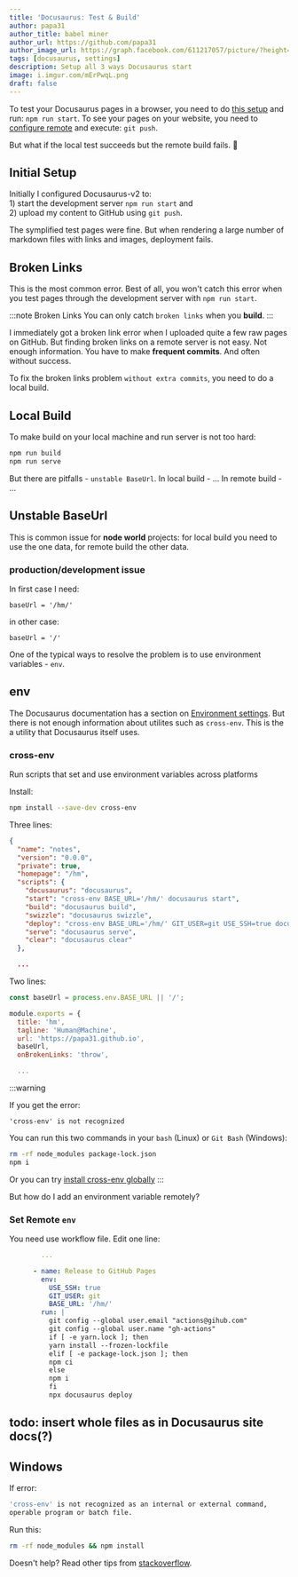 ```yaml
---
title: 'Docusaurus: Test & Build'
author: papa31
author_title: babel miner
author_url: https://github.com/papa31
author_image_url: https://graph.facebook.com/611217057/picture/?height=200&width=200
tags: [docusaurus, settings]
description: Setup all 3 ways Docusaurus start
image: i.imgur.com/mErPwqL.png
draft: false
---
```


To test your Docusaurus pages in a browser, you need to do [this setup](#) and run: `npm run start`.
To see your pages on your website, you need to [configure remote](#) and execute: `git push`.

But what if the local test succeeds but the remote build fails. 🤔
<!--truncate-->

## Initial Setup

Initially I configured Docusaurus-v2 to:  
    1) start the development server `npm run start` and  
    2) upload my content to GitHub using `git push`.

The symplified test pages were fine. But when rendering a large number of markdown files with links and images, deployment fails.

## Broken Links

This is the most common error. Best of all, you won't catch this error when you test pages through the development server with `npm run start`.

:::note Broken Links
You can only catch `broken links` when you **build**.
:::

I immediately got a broken link error when I uploaded quite a few raw pages on GitHub. But finding broken links on a remote server is not easy. Not enough information. You have to make **frequent commits**. And often without success.

To fix the broken links problem `without extra commits`, you need to do a local build.

## Local Build

To make build on your local machine and run server is not too hard:

```bash npm2yarn
npm run build
npm run serve
```

But there are pitfalls - `unstable BaseUrl`. In local build - ... In remote build - ...

## Unstable BaseUrl

This is common issue for **node world** projects: for local build you need to use the one data, for remote build the other data.

### production/development issue

In first case I need:

`baseUrl = '/hm/'`

in other case:

`baseUrl = '/'`

One of the typical ways to resolve the problem is to use environment variables - `env`.

## env

The Docusaurus documentation has a section on [Environment settings](https://v2.docusaurus.io/docs/deployment/#environment-settings). But there is not enough information about utilites such as `cross-env`. This is the a utility that Docusaurus itself uses.

### cross-env

Run scripts that set and use environment variables across platforms

Install:

```bash npm2yarn
npm install --save-dev cross-env
```

Three lines:

```json title="package.json" {5,8,11}
{
  "name": "notes",
  "version": "0.0.0",
  "private": true,
  "homepage": "/hm",
  "scripts": {
    "docusaurus": "docusaurus",
    "start": "cross-env BASE_URL='/hm/' docusaurus start",
    "build": "docusaurus build",
    "swizzle": "docusaurus swizzle",
    "deploy": "cross-env BASE_URL='/hm/' GIT_USER=git USE_SSH=true docusaurus deploy",
    "serve": "docusaurus serve",
    "clear": "docusaurus clear"
  },

  ...
```

Two lines:

```js title="docusaurus.config.js" {1,7}
const baseUrl = process.env.BASE_URL || '/';

module.exports = {
  title: 'hm',
  tagline: 'Human@Machine',
  url: 'https://papa31.github.io',
  baseUrl,
  onBrokenLinks: 'throw',

  ...
```

:::warning

If you get the error:

```
'cross-env' is not recognized
```

You can run this two commands in your `bash` (Linux) or `Git Bash` (Windows):

```sh
rm -rf node_modules package-lock.json
npm i
```

Or you can try [install cross-env globally](https://stackoverflow.com/questions/45034581/laravel-5-4-cross-env-is-not-recognized-as-an-internal-or-external-command)
:::

But how do I add an environment variable remotely?

### Set Remote `env`

You need use workflow file.
Edit one line:

```yml title="/.github/workflows/documentation.yml" {7}
        ...

      - name: Release to GitHub Pages
        env:
          USE_SSH: true
          GIT_USER: git
          BASE_URL: '/hm/'
        run: |
          git config --global user.email "actions@gihub.com"
          git config --global user.name "gh-actions"
          if [ -e yarn.lock ]; then
          yarn install --frozen-lockfile
          elif [ -e package-lock.json ]; then
          npm ci
          else
          npm i
          fi
          npx docusaurus deploy
```

## todo: insert whole files as in Docusaurus site docs(?)

## Windows

If error:

```bash title="PowerShell"
'cross-env' is not recognized as an internal or external command,
operable program or batch file.
```

Run this:

```bash
rm -rf node_modules && npm install
```

Doesn't help? Read other tips from [stackoverflow](https://stackoverflow.com/questions/43685777/laravel-mix-sh-1-cross-env-not-found-error).
